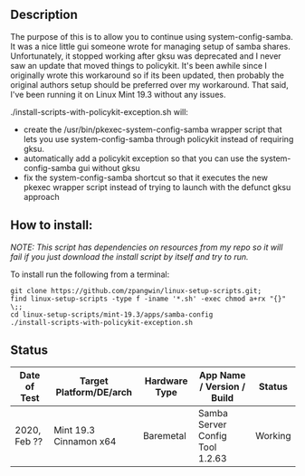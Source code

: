 
## Description

The purpose of this is to allow you to continue using system-config-samba. It was a nice little gui someone wrote for managing setup of samba shares. Unfortunately, it stopped working after gksu was deprecated and I never saw an update that moved things to policykit. It's been awhile since I originally wrote this workaround so if its been updated, then probably the original authors setup should be preferred over my workaround. That said, I've been running it on Linux Mint 19.3 without any issues.

./install-scripts-with-policykit-exception.sh will:

* create the /usr/bin/pkexec-system-config-samba wrapper script that lets you use system-config-samba through policykit instead of requiring gksu.
* automatically add a policykit exception so that you can use the system-config-samba gui without gksu
* fix the system-config-samba shortcut so that it executes the new pkexec wrapper script instead of trying to launch with the defunct gksu approach

## How to install:

*NOTE: This script has dependencies on resources from my repo so it will fail if you just download the install script by itself and try to run.*

To install run the following from a terminal:


```
git clone https://github.com/zpangwin/linux-setup-scripts.git;
find linux-setup-scripts -type f -iname '*.sh' -exec chmod a+rx "{}" \;;
cd linux-setup-scripts/mint-19.3/apps/samba-config
./install-scripts-with-policykit-exception.sh
```

## Status

| Date of Test  | Target Platform/DE/arch | Hardware Type  | App Name / Version / Build      | Status  |
| ------------- | ------------------------| -------------- | ------------------------------- | ------- |
| 2020, Feb ??  | Mint 19.3 Cinnamon x64  | Baremetal      | Samba Server Config Tool 1.2.63 | Working |
